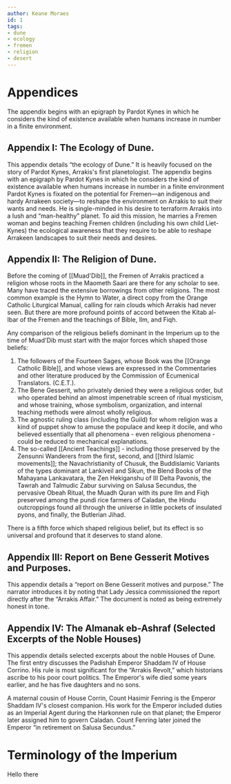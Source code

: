 ```yaml
---
author: Keane Moraes
id: 1
tags:
- dune
- ecology
- fremen
- religion
- desert
---
```


# Appendices 

The appendix begins with an epigraph by Pardot Kynes in which he considers the kind of existence available when humans increase in number in a finite environment.

## Appendix I: The Ecology of Dune.
This appendix details “the ecology of Dune.” It is heavily focused on the story of Pardot Kynes, Arrakis's first planetologist. 
The appendix begins with an epigraph by Pardot Kynes in which he considers the kind of existence available when humans increase in number in a finite environment
Pardot Kynes is fixated on the potential for Fremen—an indigenous and hardy Arrakeen society—to reshape the environment on Arrakis to suit their wants and needs. He is single-minded in his desire to terraform Arrakis into a lush and “man-healthy” planet. 
To aid this mission, he marries a Fremen woman and begins teaching Fremen children (including his own child Liet-Kynes) the ecological awareness that they require to be able to reshape Arrakeen landscapes to suit their needs and desires.


## Appendix II: The Religion of Dune.
Before the coming of [[Muad'Dib]], the Fremen of Arrakis practiced a religion whose roots in the Maometh Saari are there for any scholar to see. Many have traced the extensive borrowings from other religions. The most common example is the Hymn to Water, a direct copy from the Orange Catholic Liturgical Manual, calling for rain clouds which Arrakis had never seen. But there are more profound points of accord between the Kitab al-Ibar of the Fremen and the teachings of Bible, Ilm, and Fiqh.

Any comparison of the religious beliefs dominant in the Imperium up to the time of Muad'Dib must start with the major forces which shaped those beliefs:

1. The followers of the Fourteen Sages, whose Book was the [[Orange Catholic Bible]], and whose views are expressed in the Commentaries and other literature produced by the Commission of Ecumenical Translators. (C.E.T.).
2. The Bene Gesserit, who privately denied they were a religious order, but who operated behind an almost impenetrable screen of ritual mysticism, and whose training, whose symbolism, organization, and internal teaching methods were almost wholly religious.
3. The agnostic ruling class (including the Guild) for whom religion was a kind of puppet show to amuse the populace and keep it docile, and who believed essentially that all phenomena - even religious phenomena - could be reduced to mechanical explanations.
4. The so-called [[Ancient Teachings]] - including those preserved by the Zensunni Wanderers from the first, second, and [[third Islamic movements]]; the Navachristianity of Chusuk, the Buddislamic Variants of the types dominant at Lankiveil and Sikun, the Blend Books of the Mahayana Lankavatara, the Zen Hekiganshu of III Delta Pavonis, the Tawrah and Talmudic Zabur surviving on Salusa Secundus, the pervasive Obeah Ritual, the Muadh Quran with its pure Ilm and Fiqh preserved among the pundi rice farmers of Caladan, the Hindu outcroppings found all through the universe in little pockets of insulated pyons, and finally, the Butlerian Jihad.

There is a fifth force which shaped religious belief, but its effect is so universal and profound that it deserves to stand alone.

## Appendix III: Report on Bene Gesserit Motives and Purposes.
This appendix details a “report on Bene Gesserit motives and purpose.”
The narrator introduces it by noting that Lady Jessica commissioned the report directly after the “Arrakis Affair.” 
The document is noted as being extremely honest in tone.

## Appendix IV: The Almanak eb-Ashraf (Selected Excerpts of the Noble Houses)
This appendix details selected excerpts about the noble Houses of Dune. The first entry discusses the Padishah Emperor Shaddam IV of House Corrino. His rule is most significant for the “Arrakis Revolt,” which historians ascribe to his poor court politics. 
The Emperor's wife died some years earlier, and he has five daughters and no sons.

A maternal cousin of House Corrin, Count Hasimir Fenring is the Emperor Shaddam IV's closest companion.
His work for the Emperor included duties as an Imperial Agent during the Harkonnen rule on that planet; the Emperor later assigned him to govern Caladan. 
Count Fenring later joined the Emperor “in retirement on Salusa Secundus.”

# Terminology of the Imperium

Hello there